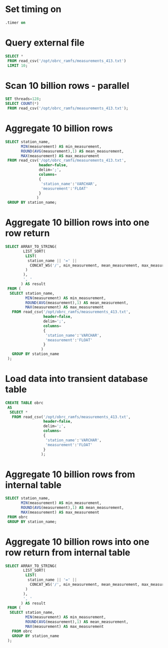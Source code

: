 # Set timing on

```sql
.timer on
```

# Query external file

```sql
SELECT *
 FROM read_csv('/opt/obrc_ramfs/measurements_413.txt')
 LIMIT 10;
```

# Scan 10 billion rows - parallel

```sql
SET threads=128;
SELECT COUNT(*)
 FROM read_csv('/opt/obrc_ramfs/measurements_413.txt');
```

# Aggregate 10 billion rows

```sql
SELECT station_name,
       MIN(measurement) AS min_measurement,
       ROUND(AVG(measurement),1) AS mean_measurement,
       MAX(measurement) AS max_measurement
 FROM read_csv('/opt/obrc_ramfs/measurements_413.txt',
               header=false,
               delim=';',
               columns=
               {
                'station_name':'VARCHAR',
                'measurement':'FLOAT'
               }
              )
 GROUP BY station_name;
```

# Aggregate 10 billion rows into one row return

```sql
SELECT ARRAY_TO_STRING(
        LIST_SORT(
         LIST(
          station_name || '=' ||
           CONCAT_WS('/', min_measurement, mean_measurement, max_measurement)
         )
        ),
        ', '
       ) AS result
 FROM (
  SELECT station_name,
         MIN(measurement) AS min_measurement,
         ROUND(AVG(measurement),1) AS mean_measurement,
         MAX(measurement) AS max_measurement
   FROM read_csv('/opt/obrc_ramfs/measurements_413.txt',
                 header=false,
                 delim=';',
                 columns=
                 {
                  'station_name':'VARCHAR',
                  'measurement':'FLOAT'
                 }
                )
   GROUP BY station_name
 );
```

# Load data into transient database table

```sql
CREATE TABLE obrc
 AS
  SELECT *
   FROM read_csv('/opt/obrc_ramfs/measurements_413.txt',
                 header=false,
                 delim=';',
                 columns=
                 {
                  'station_name':'VARCHAR',
                  'measurement':'FLOAT'
                 }
                );
```

# Aggregate 10 billion rows from internal table

```sql
SELECT station_name,
       MIN(measurement) AS min_measurement,
       ROUND(AVG(measurement),1) AS mean_measurement,
       MAX(measurement) AS max_measurement
 FROM obrc
 GROUP BY station_name;
```

# Aggregate 10 billion rows into one row return from internal table

```sql
SELECT ARRAY_TO_STRING(
        LIST_SORT(
         LIST(
          station_name || '=' ||
           CONCAT_WS('/', min_measurement, mean_measurement, max_measurement)
         )
        ),
        ', '
       ) AS result
 FROM (
  SELECT station_name,
         MIN(measurement) AS min_measurement,
         ROUND(AVG(measurement),1) AS mean_measurement,
         MAX(measurement) AS max_measurement
   FROM obrc
   GROUP BY station_name
 );
```
